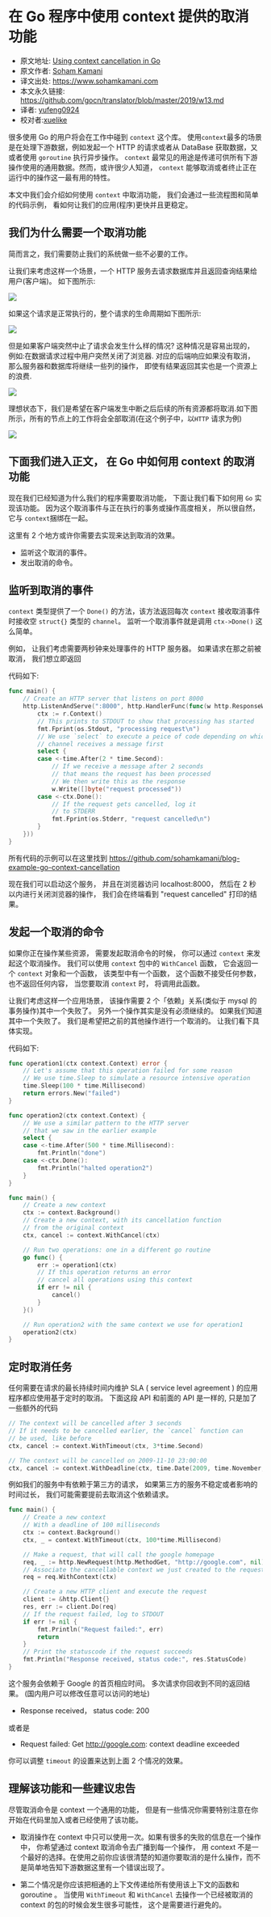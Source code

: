 # 在 Go 程序中使用 context 提供的取消功能

- 原文地址: [Using context cancellation in Go](https://www.sohamkamani.com/blog/golang/2018-06-17-golang-using-context-cancellation/)
- 原文作者: [Soham Kamani](https://www.packtpub.com/books/info/authors/soham-kamani)
- 译文出处: https://www.sohamkamani.com
- 本文永久链接: https://github.com/gocn/translator/blob/master/2019/w13.md
- 译者: [yufeng0924](https://github.com/yufeng0924)
- 校对者:[xuelike](https://github.com/xuelike)

很多使用 Go 的用户将会在工作中碰到 `context` 这个库。 使用`context`最多的场景是在处理下游数据，例如发起一个 HTTP 的请求或者从 DataBase 获取数据，又或者使用 `goroutine` 执行异步操作。 `context` 最常见的用途是传递可供所有下游操作使用的通用数据。然而，或许很少人知道， `context` 能够取消或者终止正在运行中的操作这一最有用的特性。 

本文中我们会介绍如何使用 `context` 中取消功能， 我们会通过一些流程图和简单的代码示例， 看如何让我们的应用(程序)更快并且更稳定。
## 我们为什么需要一个取消功能
简而言之，我们需要防止我们的系统做一些不必要的工作。  

让我们来考虑这样一个场景，一个 HTTP 服务去请求数据库并且返回查询结果给用户(客户端)。 如下图所示:

![](https://www.sohamkamani.com/client-diagram-199c2b8faf7663c9b7e83de127012a6c.svg )

如果这个请求是正常执行的，整个请求的生命周期如下图所示:

![](https://www.sohamkamani.com/timing-ideal-ff6e4d831668b9da81c1c214224e4521.svg)

但是如果客户端突然中止了请求会发生什么样的情况? 这种情况是容易出现的， 例如:在数据请求过程中用户突然关闭了浏览器. 对应的后端响应如果没有取消， 那么服务器和数据库将继续一些列的操作， 即使有结果返回其实也是一个资源上的浪费.

![](https://www.sohamkamani.com/timing-without-cancel-4955e194034f42b5edd7632f1461c124.svg)

理想状态下，我们是希望在客户端发生中断之后后续的所有资源都将取消.如下图所示，所有的节点上的工作将会全部取消(在这个例子中，以``HTTP`` 请求为例)

![](https://www.sohamkamani.com/timing-with-cancel-2af484f735aab3022ea8d7a9a9c1b675.svg)

## 下面我们进入正文， 在 Go 中如何用 context 的取消功能

现在我们已经知道为什么我们的程序需要取消功能， 下面让我们看下如何用 ``Go`` 实现该功能。 因为这个取消事件与正在执行的事务或操作高度相关， 所以很自然， 它与   ``context``捆绑在一起。

这里有 2 个地方或许你需要去实现来达到取消的效果。
- 监听这个取消的事件。
- 发出取消的命令。

## 监听到取消的事件

`context` 类型提供了一个 `Done()` 的方法，该方法返回每次 `context` 接收取消事件时接收空 `struct{}` 类型的 `channel`。 监听一个取消事件就是调用 `ctx->Done()` 这么简单。 

例如， 让我们考虑需要两秒钟来处理事件的 HTTP 服务器。 如果请求在那之前被取消， 我们想立即返回

代码如下:
```go
func main() {
	// Create an HTTP server that listens on port 8000
	http.ListenAndServe(":8000", http.HandlerFunc(func(w http.ResponseWriter, r *http.Request) {
		ctx := r.Context()
		// This prints to STDOUT to show that processing has started
		fmt.Fprint(os.Stdout, "processing request\n")
		// We use `select` to execute a peice of code depending on which
		// channel receives a message first
		select {
		case <-time.After(2 * time.Second):
			// If we receive a message after 2 seconds
			// that means the request has been processed
			// We then write this as the response
			w.Write([]byte("request processed"))
		case <-ctx.Done():
			// If the request gets cancelled, log it
			// to STDERR
			fmt.Fprint(os.Stderr, "request cancelled\n")
		}
	}))
}
```
所有代码的示例可以在这里找到 https://github.com/sohamkamani/blog-example-go-context-cancellation  

现在我们可以启动这个服务， 并且在浏览器访问 localhost:8000， 然后在 2 秒以内进行关闭浏览器的操作， 我们会在终端看到 "request cancelled" 打印的结果。

## 发起一个取消的命令

如果你正在操作某些资源， 需要发起取消命令的时候， 你可以通过 `context` 来发起这个取消操作。 我们可以使用 `context` 包中的 `WithCancel` 函数， 它会返回一个 `context` 对象和一个函数， 该类型中有一个函数， 这个函数不接受任何参数， 也不返回任何内容， 当您要取消 `context` 时， 将调用此函数。

让我们考虑这样一个应用场景， 该操作需要 2 个「依赖」关系(类似于 mysql 的事务操作)其中一个失败了。 另外一个操作其实是没有必须继续的。 如果我们知道其中一个失败了。 我们是希望把之前的其他操作进行一个取消的。
让我们看下具体实现。



代码如下:
```go
func operation1(ctx context.Context) error {
	// Let's assume that this operation failed for some reason
	// We use time.Sleep to simulate a resource intensive operation
	time.Sleep(100 * time.Millisecond)
	return errors.New("failed")
}

func operation2(ctx context.Context) {
	// We use a similar pattern to the HTTP server
	// that we saw in the earlier example
	select {
	case <-time.After(500 * time.Millisecond):
		fmt.Println("done")
	case <-ctx.Done():
		fmt.Println("halted operation2")
	}
}

func main() {
	// Create a new context
	ctx := context.Background()
	// Create a new context, with its cancellation function
	// from the original context
	ctx, cancel := context.WithCancel(ctx)

	// Run two operations: one in a different go routine
	go func() {
		err := operation1(ctx)
		// If this operation returns an error
		// cancel all operations using this context
		if err != nil {
			cancel()
		}
	}()

	// Run operation2 with the same context we use for operation1
	operation2(ctx)
}
```

## 定时取消任务

任何需要在请求的最长持续时间内维护 SLA ( service level agreement ) 的应用程序都应使用基于定时的取消。 下面这段 API 和前面的 API 是一样的, 只是加了一些额外的代码
```go
// The context will be cancelled after 3 seconds
// If it needs to be cancelled earlier, the `cancel` function can
// be used, like before
ctx, cancel := context.WithTimeout(ctx, 3*time.Second)

// The context will be cancelled on 2009-11-10 23:00:00
ctx, cancel := context.WithDeadline(ctx, time.Date(2009, time.November, 10, 23, 0, 0, 0, time.UTC))
```
例如我们的服务中有依赖于第三方的请求， 如果第三方的服务不稳定或者影响的时间过长， 我们可能需要提前去取消这个依赖请求。

```go
func main() {
	// Create a new context
	// With a deadline of 100 milliseconds
	ctx := context.Background()
	ctx, _ = context.WithTimeout(ctx, 100*time.Millisecond)

	// Make a request, that will call the google homepage
	req, _ := http.NewRequest(http.MethodGet, "http://google.com", nil)
	// Associate the cancellable context we just created to the request
	req = req.WithContext(ctx)

	// Create a new HTTP client and execute the request
	client := &http.Client{}
	res, err := client.Do(req)
	// If the request failed, log to STDOUT
	if err != nil {
		fmt.Println("Request failed:", err)
		return
	}
	// Print the statuscode if the request succeeds
	fmt.Println("Response received, status code:", res.StatusCode)
}
```
这个服务会依赖于 Google 的首页相应时间。 多次请求你回收到不同的返回结果。 (国内用户可以修改任意可以访问的地址)
- Response received， status code: 200

或者是

- Request failed: Get http://google.com: context deadline exceeded

你可以调整 `timeout` 的设置来达到上面 2 个情况的效果。

## 理解该功能和一些建议忠告

尽管取消命令是 context 一个通用的功能， 但是有一些情况你需要特别注意在你开始在代码里加入或者已经使用了该功能。

- 取消操作在 context 中只可以使用一次。如果有很多的失败的信息在一个操作中， 你希望通过 context 取消命令去广播到每一个操作， 用 context 不是一个最好的选择。在使用之前你应该很清楚的知道你要取消的是什么操作，而不是简单地告知下游数据这里有一个错误出现了。  

- 第二个情况是你应该把相通的上下文传递给所有使用该上下文的函数和 goroutine 。 当使用 ``WithTimeout`` 和 ``WithCancel`` 去操作一个已经被取消的 context 的包的时候会发生很多可能性， 这个是需要进行避免的。
